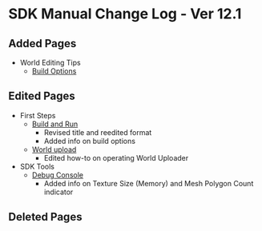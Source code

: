 # SDK Manual Change Log - Ver 12.1

## Added Pages

- World Editing Tips
  - [Build Options](https://vrhikky.github.io/VketCloudSDK_Documents/12.1/en/WorldEditingTips/BuildOptions.html)

## Edited Pages

- First Steps
  - [Build and Run](https://vrhikky.github.io/VketCloudSDK_Documents/12.1/en/FirstStep/BuildAndRun.html)
    - Revised title and reedited format
    - Added info on build options
  - [World upload](https://vrhikky.github.io/VketCloudSDK_Documents/12.1/en/FirstStep/WorldUpload.html)
    - Edited how-to on operating World Uploader
- SDK Tools
  - [Debug Console](https://vrhikky.github.io/VketCloudSDK_Documents/12.1/en/debugconsole/debugconsole.html)
    - Added info on Texture Size (Memory) and Mesh Polygon Count indicator

## Deleted Pages
